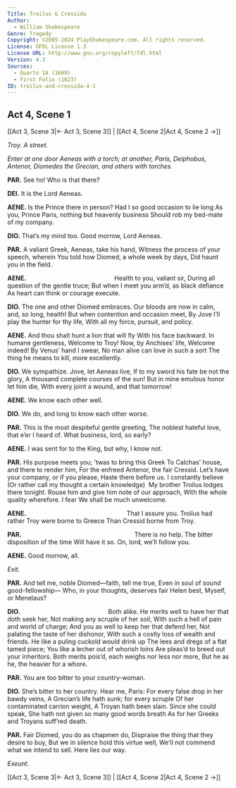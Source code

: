 ```yaml
---
Title: Troilus & Cressida
Author: 
  - William Shakespeare
Genre: Tragedy
Copyright: ©2005-2024 PlayShakespeare.com. All rights reserved.
License: GFDL License 1.3
License URL: http://www.gnu.org/copyleft/fdl.html
Version: 4.3
Sources:
  - Quarto 1A (1609)
  - First Folio (1623)
ID: troilus-and-cressida-4-1
---
```


## Act 4, Scene 1
[[Act 3, Scene 3|← Act 3, Scene 3]] | [[Act 4, Scene 2|Act 4, Scene 2 →]]

*Troy. A street.*

*Enter at one door Aeneas with a torch; at another, Paris, Deiphobus, Antenor, Diomedes the Grecian, and others with torches.*

**PAR.**
See ho! Who is that there?

**DEI.**
It is the Lord Aeneas.

**AENE.**
Is the Prince there in person?
Had I so good occasion to lie long
As you, Prince Paris, nothing but heavenly business
Should rob my bed-mate of my company.

**DIO.**
That’s my mind too. Good morrow, Lord Aeneas.

**PAR.**
A valiant Greek, Aeneas, take his hand,
Witness the process of your speech, wherein
You told how Diomed, a whole week by days,
Did haunt you in the field.

**AENE.**
              Health to you, valiant sir,
During all question of the gentle truce;
But when I meet you arm’d, as black defiance
As heart can think or courage execute.

**DIO.**
The one and other Diomed embraces.
Our bloods are now in calm, and, so long, health!
But when contention and occasion meet,
By Jove I’ll play the hunter for thy life,
With all my force, pursuit, and policy.

**AENE.**
And thou shalt hunt a lion that will fly
With his face backward. In humane gentleness,
Welcome to Troy! Now, by Anchises’ life,
Welcome indeed! By Venus’ hand I swear,
No man alive can love in such a sort
The thing he means to kill, more excellently.

**DIO.**
We sympathize. Jove, let Aeneas live,
If to my sword his fate be not the glory,
A thousand complete courses of the sun!
But in mine emulous honor let him die,
With every joint a wound, and that tomorrow!

**AENE.**
We know each other well.

**DIO.**
We do, and long to know each other worse.

**PAR.**
This is the most despiteful gentle greeting,
The noblest hateful love, that e’er I heard of.
What business, lord, so early?

**AENE.**
I was sent for to the King, but why, I know not.

**PAR.**
His purpose meets you; ’twas to bring this Greek
To Calchas’ house, and there to render him,
For the enfreed Antenor, the fair Cressid.
Let’s have your company, or if you please,
Haste there before us. I constantly believe
(Or rather call my thought a certain knowledge) 
My brother Troilus lodges there tonight.
Rouse him and give him note of our approach,
With the whole quality wherefore. I fear
We shall be much unwelcome.

**AENE.**
                That I assure you.
Troilus had rather Troy were borne to Greece
Than Cressid borne from Troy.

**PAR.**
                  There is no help.
The bitter disposition of the time
Will have it so. On, lord, we’ll follow you.

**AENE.**
Good morrow, all.

*Exit.*

**PAR.**
And tell me, noble Diomed—faith, tell me true,
Even in soul of sound good-fellowship⁠—
Who, in your thoughts, deserves fair Helen best,
Myself, or Menelaus?

**DIO.**
              Both alike.
He merits well to have her that doth seek her,
Not making any scruple of her soil,
With such a hell of pain and world of charge;
And you as well to keep her that defend her,
Not palating the taste of her dishonor,
With such a costly loss of wealth and friends.
He like a puling cuckold would drink up
The lees and dregs of a flat tamed piece;
You like a lecher out of whorish loins
Are pleas’d to breed out your inheritors.
Both merits pois’d, each weighs nor less nor more,
But he as he, the heavier for a whore.

**PAR.**
You are too bitter to your country-woman.

**DIO.**
She’s bitter to her country. Hear me, Paris:
For every false drop in her bawdy veins,
A Grecian’s life hath sunk; for every scruple
Of her contaminated carrion weight,
A Troyan hath been slain. Since she could speak,
She hath not given so many good words breath
As for her Greeks and Troyans suff’red death.

**PAR.**
Fair Diomed, you do as chapmen do,
Dispraise the thing that they desire to buy,
But we in silence hold this virtue well,
We’ll not commend what we intend to sell.
Here lies our way.

*Exeunt.*

[[Act 3, Scene 3|← Act 3, Scene 3]] | [[Act 4, Scene 2|Act 4, Scene 2 →]]